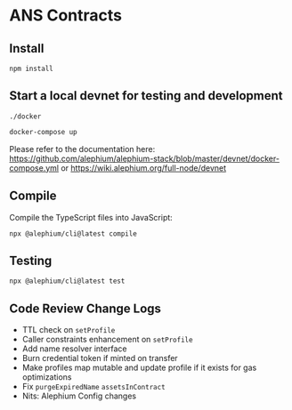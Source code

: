 # ANS Contracts

## Install

```
npm install
```

## Start a local devnet for testing and development

`./docker`

```bash
docker-compose up
```

Please refer to the documentation here: https://github.com/alephium/alephium-stack/blob/master/devnet/docker-compose.yml or https://wiki.alephium.org/full-node/devnet

## Compile

Compile the TypeScript files into JavaScript:

```
npx @alephium/cli@latest compile
```

## Testing

```
npx @alephium/cli@latest test
```

## Code Review Change Logs

- TTL check on `setProfile`
- Caller constraints enhancement on `setProfile`
- Add name resolver interface
- Burn credential token if minted on transfer
- Make profiles map mutable and update profile if it exists for gas optimizations
- Fix `purgeExpiredName` `assetsInContract`
- Nits: Alephium Config changes
